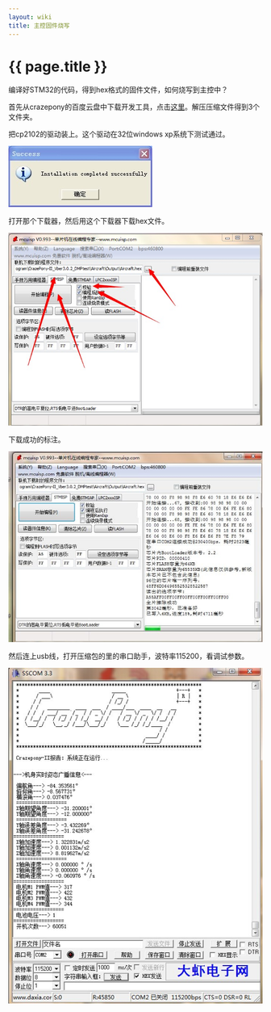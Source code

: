 ```yaml
---
layout: wiki
title: 主控固件烧写
---
```


# {{ page.title }}

编译好STM32的代码，得到hex格式的固件文件，如何烧写到主控中？

首先从crazepony的百度云盘中下载开发工具，点击[这里](http://pan.baidu.com/s/1eQ1kfPw)。解压压缩文件得到3个文件夹。

把cp2102的驱动装上。这个驱动在32位windows xp系统下测试通过。

![](/assets/img/cp2102.jpg)

打开那个下载器，然后用这个下载器下载hex文件。

![](/assets/img/download.jpg)

下载成功的标注。

![](/assets/img/download-done.jpg)

然后连上usb线，打开压缩包的里的串口助手，波特率115200，看调试参数。

![](/assets/img/uart-info.jpg)

